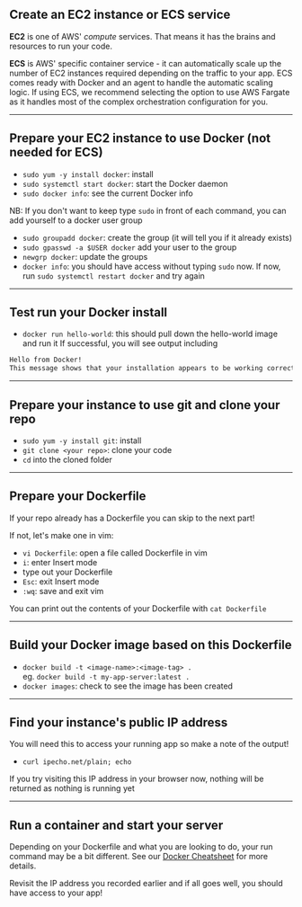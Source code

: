 ## Create an EC2 instance or ECS service
**EC2** is one of AWS' _*compute*_ services. That means it has the brains and resources to run your code.

**ECS** is AWS' specific container service - it can automatically scale up the number of EC2 instances required depending on the traffic to your app. ECS comes ready with Docker and an agent to handle the automatic scaling logic. If using ECS, we recommend selecting the option to use AWS Fargate as it handles most of the complex orchestration configuration for you.

***

## Prepare your EC2 instance to use Docker (not needed for ECS)
- `sudo yum -y install docker`: install
- `sudo systemctl start docker`: start the Docker daemon
- `sudo docker info`: see the current Docker info

NB: If you don't want to keep type `sudo` in front of each command, you can add yourself to a docker user group
- `sudo groupadd docker`: create the group (it will tell you if it already exists)
- `sudo gpasswd -a $USER docker` add your user to the group
- `newgrp docker`: update the groups
- `docker info`: you should have access without typing `sudo` now. If now, run `sudo systemctl restart docker` and try again

***

## Test run your Docker install
- `docker run hello-world`: this should pull down the hello-world image and run it
If successful, you will see output including
```bash
Hello from Docker!
This message shows that your installation appears to be working correctly.
```

***

## Prepare your instance to use git and clone your repo
- `sudo yum -y install git`: install
- `git clone <your repo>`: clone your code
- `cd` into the cloned folder

***

## Prepare your Dockerfile
If your repo already has a Dockerfile you can skip to the next part!

If not, let's make one in vim:
- `vi Dockerfile`: open a file called Dockerfile in vim
- `i`: enter Insert mode
- type out your Dockerfile
- `Esc`: exit Insert mode
- `:wq`: save and exit vim

You can print out the contents of your Dockerfile with `cat Dockerfile`

***

## Build your Docker image based on this Dockerfile
- `docker build -t <image-name>:<image-tag> .` \
eg. `docker build -t my-app-server:latest .`
- `docker images`: check to see the image has been created

***

## Find your instance's public IP address
You will need this to access your running app so make a note of the output!
- `curl ipecho.net/plain; echo`

If you try visiting this IP address in your browser now, nothing will be returned as nothing is running yet

***

## Run a container and start your server
Depending on your Dockerfile and what you are looking to do, your run command may be a bit different. See our [Docker Cheatsheet](https://github.com/getfutureproof/fp_guides_wiki/wiki/Docker-101-Cheatsheet) for more details.

Revisit the IP address you recorded earlier and if all goes well, you should have access to your app!
